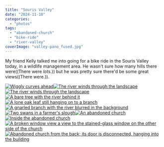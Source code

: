 ```yaml
---
title: "Souris Valley"
date: "2024-11-10"
categories: 
  - "photos"
tags: 
  - "abandoned-church"
  - "bike-ride"
  - "river-valley"
coverImage: "valley-pano_fused.jpg"
---
```


My friend Kelly talked me into going for a bike ride in the Souris Valley today, in a wildlife management area. He wasn't sure how many hills there were((There were _lots_.)) but he was pretty sure there'd be some great views((There were.)).

<!--more-->

[![Wiggly curves ahead](images/IMG_6158-2000-1024x682.jpg)![The river winds through the landscape](images/IMG_6160-2000-1024x682.jpg)![The river winds through the landscape](images/IMG_6197-2000-1024x682.jpg)![A bare tree with the river behind it](images/IMG_6253-2000-1024x682.jpg)![A lone oak leaf still hanging on to a branch](images/IMG_6255-2000-1024x682.jpg)![A gnarled branch with the river blurred in the background](images/IMG_6263-2000-1024x682.jpg)![Two swans in a farmer's slough](images/IMG_6269-2000-682x1024.jpg)![An abandoned church](images/IMG_6276-2000-1024x682.jpg)![Inside the abandoned church](images/IMG_6278-2000-682x1024.jpg)![A broken window view a view to the stained-glass window on the other side of the church](images/IMG_6291-2000-682x1024.jpg)![Abandoned church from the back; its door is disconnected, hanging into the building](https://i0.wp.com/patrickjohanneson.com/wp-content/uploads/2024/11/IMG_6291-2000-682x1024.jpg?ssl=1)](https://patrickjohanneson.com/wp-content/uploads/2024/11/IMG_6258-2000-1024x682.jpg)
